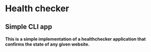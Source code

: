 # Health checker
## Simple CLI app
#### This is a simple implementation of a healthchecker application that confirms the state of any given website.
